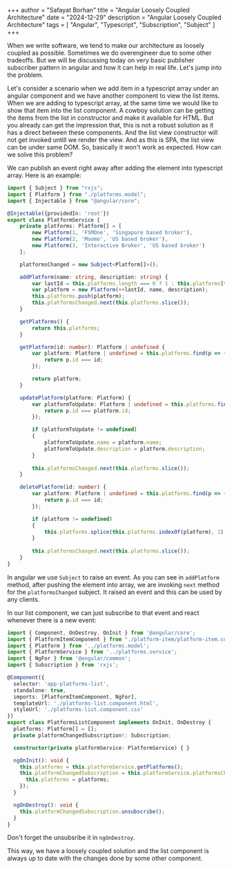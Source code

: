 +++
author = "Safayat Borhan"
title = "Angular Loosely Coupled Architecture"
date = "2024-12-29"
description = "Angular Loosely Coupled Architecture"
tags = [
    "Angular",
    "Typescript",
    "Subscription",
    "Subject"
]
+++

When we write software, we tend to make our architecture as loosely coupled as possible. Sometimes we do overengineer due to some other tradeoffs. But we will be discussing today on very basic publisher subscriber pattern in angular and how it can help in real life. Let's jump into the problem. 

Let's consider a scenario when we add item in a typescript array under an angular component and we have another component to view the list items. When we are adding to typescript array, at the same time we would like to show that item into the list component. A cowboy solution can be getting the items from the list in constructor and make it available for HTML. But you already can get the impression that, this is not a robust solution as it has a direct between these components. And the list view constructor will not get invoked untill we render the view. And as this is SPA, the list view can be under same DOM. So, basically it won't work as expected. How can we solve this problem? 

We can publish an event right away after adding the element into typescript array. Here is an example: 

```typescript
import { Subject } from "rxjs";
import { Platform } from "./platforms.model";
import { Injectable } from "@angular/core";

@Injectable({providedIn: 'root'})
export class PlatformService {
    private platforms: Platform[] = [
        new Platform(1, 'FSMOne', 'Singapore based broker'),
        new Platform(2, 'Moomo', 'US based broker'),
        new Platform(3, 'Interactive Broker', 'US based broker')
    ];

    platformsChanged = new Subject<Platform[]>();

    addPlatform(name: string, description: string) {
        var lastId = this.platforms.length === 0 ? 1 : this.platforms[this.platforms.length - 1].id;
        var platform = new Platform(++lastId, name, description);
        this.platforms.push(platform);
        this.platformsChanged.next(this.platforms.slice());
    }

    getPlatforms() {
        return this.platforms;
    }

    getPlatform(id: number): Platform | undefined {
        var platform: Platform | undefined = this.platforms.find(p => {
            return p.id === id;
        });

        return platform;
    }

    updatePlatform(platform: Platform) {
        var platformToUpdate: Platform | undefined = this.platforms.find(p => {
            return p.id === platform.id;
        });

        if (platformToUpdate != undefined)
        {
            platformToUpdate.name = platform.name;
            platformToUpdate.description = platform.description;
        }
        
        this.platformsChanged.next(this.platforms.slice());
    }

    deletePlatform(id: number) {
        var platform: Platform | undefined = this.platforms.find(p => {
            return p.id === id;
        });

        if (platform != undefined)
        {
            this.platforms.splice(this.platforms.indexOf(platform), 1);
        }
        
        this.platformsChanged.next(this.platforms.slice());
    }
}
```

In angular we use `Subject` to raise an event. As you can see in `addPlatform` method, after pushing the element into array, we are invoking `next` method for the `platformsChanged` subject. It raised an event and this can be used by any clients. 

In our list component, we can just subscribe to that event and react whenever there is a new event: 

```typescript
import { Component, OnDestroy, OnInit } from '@angular/core';
import { PlatformItemComponent } from "./platform-item/platform-item.component";
import { Platform } from '../platforms.model';
import { PlatformService } from '../platforms.service';
import { NgFor } from '@angular/common';
import { Subscription } from 'rxjs';

@Component({
  selector: 'app-platforms-list',
  standalone: true,
  imports: [PlatformItemComponent, NgFor],
  templateUrl: './platforms-list.component.html',
  styleUrl: './platforms-list.component.css'
})
export class PlatformsListComponent implements OnInit, OnDestroy {
  platforms: Platform[] = [];
  private platformChangedSubscription!: Subscription;

  constructor(private platformService: PlatformService) { }

  ngOnInit(): void {
    this.platforms = this.platformService.getPlatforms();
    this.platformChangedSubscription = this.platformService.platformsChanged.subscribe((platforms: Platform[]) => {
      this.platforms = platforms;
    });
  }

  ngOnDestroy(): void {
    this.platformChangedSubscription.unsubscribe();
  }
}

```

Don't forget the unsubsribe it in `ngOnDestroy`. 

This way, we have a loosely coupled solution and the list component is always up to date with the changes done by some other component.